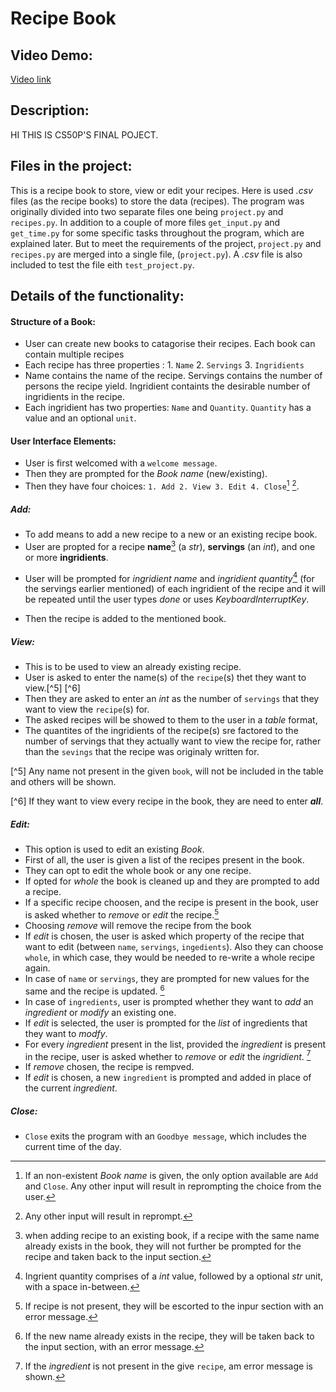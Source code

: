 # Recipe Book
## Video Demo:
[Video link](https://youtu.be/4yV8b0cNqyk)
## Description:

HI THIS IS CS50P'S FINAL POJECT.

## Files in the project:
This is a recipe book to store, view or edit your recipes. Here is used *.csv* files (as the recipe books) to store the data (recipes). The program was originally divided into two separate files one being `project.py` and `recipes.py`. In addition to a couple of more files `get_input.py` and `get_time.py` for some specific tasks throughout the program, which are explained later. But to meet the requirements of the project, `project.py` and `recipes.py` are merged into a single file, (`project.py`). A _.csv_ file is also included to test the file eith `test_project.py`.
## Details of the functionality:
#### Structure of a Book:
- User can create new books to catagorise their recipes. Each book can contain multiple recipes
- Each recipe has three properties : 1. `Name` 2. `Servings` 3. `Ingridients`
- Name contains the name of the recipe. Servings contains the number of persons the recipe yield. Ingridient containts the desirable number of ingridients in the recipe.
- Each ingridient has two properties: `Name` and `Quantity`. `Quantity` has a value and an optional `unit`.
#### User Interface Elements:
- User is first welcomed with a `welcome message`.
- Then they are prompted for the _Book name_ (new/existing).
- Then they have four choices: `1. Add 2. View 3. Edit 4. Close`[^1] [^2].

[^1]: If an non-existent _Book name_ is given, the only option available are `Add` and `Close`. Any other input will result in reprompting the choice from the user.

[^2]: Any other input will result in reprompt.

##### Add:
- To add means to add a new recipe to a new or an existing recipe book.
- User are propted for a recipe __name__[^3] (a _str_), __servings__ (an _int_), and one or more __ingridients__.

[^3]: when adding recipe to an existing book, if a recipe with the same name already exists in the book, they will not further be prompted for the recipe and taken back to the input section.

- User will be prompted for _ingridient name_ and _ingridient quantity_[^4] (for the servings earlier mentioned) of each ingridient of the recipe and it will be repeated until the user types _done_ or uses _KeyboardInterruptKey_.

[^4]: Ingrient quantity comprises of a _int_ value, followed by a optional _str_ unit, with a space in-between.
- Then the recipe is added to the mentioned book.

##### View:

- This is to be used to view an already existing recipe.
- User is asked to enter the name(s) of the `recipe`(s) thet they want to view.[^5] [^6]
- Then they are asked to enter an _int_ as the number of `servings` that they want to view the `recipe`(s) for.
- The asked recipes will be showed to them to the user in a _table_ format,
- The quantites of the ingridients of the recipe(s) sre factored to the number of servings that they actually want to view the recipe for, rather than the `sevings` that the recipe was originaly written for.

[^5] Any name not present in the given `book`, will not be included in the table and others will be shown.

[^6] If they want to view every recipe in the book, they are need to enter ***all***.

##### Edit:

- This option is used to edit an existing _Book_.
- First of all, the user is given a list of the recipes present in the book.
- They can opt to edit the whole book or any one recipe.
- If opted for _whole_ the book is cleaned up and they are prompted to add a recipe.
- If a specific recipe choosen, and the recipe is present in the book, user is asked whether to _remove_ or _edit_ the recipe.[^7]
- Choosing _remove_ will remove the recipe from the book
- If _edit_ is chosen, the user is asked which property of the recipe that want to edit (between `name`, `servings`, `ingedients`). Also they can choose `whole`, in which case, they would be needed to re-write a whole recipe again.
- In case of `name` or `servings`, they are prompted for new values for the same and the recipe is updated. [^8]
- In case of `ingredients`, user is prompted whether they want to _add_ an _ingredient_ or _modify_ an existing one.
- If _edit_ is selected, the user is prompted for the _list_ of ingredients that they want to _modfy_.
- For every _ingredient_ present in the list, provided the _ingredient_ is present in the recipe, user is asked whether to _remove_ or _edit_ the _ingridient_. [^9]
- If _remove_ chosen, the recipe is rempved.
- If _edit_ is chosen, a new `ingredient` is prompted and added in place of the current _ingredient_.

[^7]: If recipe is not present, they will be escorted to the inpur section with an error message.

[^8]: If the new name already exists in the recipe, they will be taken back to the input section, with an error message.

[^9]: If the _ingredient_ is not present in the give `recipe`, am error message is shown.

##### Close:

- `Close` exits the program with an `Goodbye message`, which includes the current time of the day.
